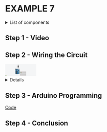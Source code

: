 # EXAMPLE 7

<details>
  <summary>
    List of components
  </summary>
  
  
  1. Arduino
  2. Two LEDs
  3. Two resistors
  4. Breadboard
  5. Jumpers
</details>

## Step 1 - Video

[]()

## Step 2 - Wiring the Circuit

<img src="/Images/EDS-GPIO_E7.png" width="100">

<details>
  <summary>Details</summary>
  
  ![](/Images/EDS-GPIO_E7.png) ![](/Images/IMG_20201108_124849.jpg)
</details>

## Step 3 - Arduino Programming

[Code](https://github.com/muhdman/MCTE4342-ESD/edit/main/Week4-GPIO/Example_7/Example_7.ino)

## Step 4 - Conclusion
